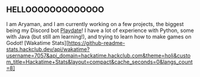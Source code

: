 ## **HELLOOOOOOOOOOOOO**
I am Aryaman, and I am currently working on a few projects, the biggest being my Discord bot [Playdate](https://github.com/DiabloXTREME/PlaydateBot)! I have a lot of experience with Python, some with Java (but still am learning!), and trying to learn how to make games on Godot!
[Wakatime Stats][https://github-readme-stats.hackclub.dev/api/wakatime?username=7057&api_domain=hackatime.hackclub.com&theme=holi&custom_title=Hackatime+Stats&layout=compact&cache_seconds=0&langs_count=8]

